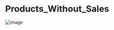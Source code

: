 # Products_Without_Sales
![image](https://github.com/kubrakll/Products_Without_Sales/assets/69002604/608e7047-3ea7-4df8-9e61-ce788eb073d4)
